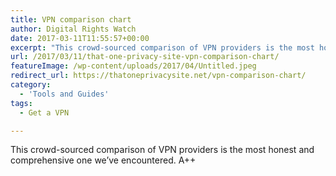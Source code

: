```yaml
---
title: VPN comparison chart
author: Digital Rights Watch
date: 2017-03-11T11:55:57+00:00
excerpt: "This crowd-sourced comparison of VPN providers is the most honest and comprehensive one we've encountered. A++"
url: /2017/03/11/that-one-privacy-site-vpn-comparison-chart/
featureImage: /wp-content/uploads/2017/04/Untitled.jpeg
redirect_url: https://thatoneprivacysite.net/vpn-comparison-chart/
category:
  - 'Tools and Guides'
tags:
  - Get a VPN

---
```

This crowd-sourced comparison of VPN providers is the most honest and comprehensive one we&#8217;ve encountered. A++
